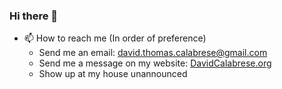 ### Hi there 👋

<!-- **davidtcalabrese/davidtcalabrese** is a ✨ _special_ ✨ repository because its `README.md` (this file) appears on your GitHub profile. -->
- 📫 How to reach me (In order of preference)
  - Send me an email: david.thomas.calabrese@gmail.com
  - Send me a message on my website: [DavidCalabrese.org](https://www.DavidCalabrese.org)
  - Show up at my house unannounced
